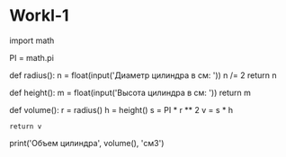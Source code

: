 # Workl-1
import math

PI = math.pi


def radius():
    n = float(input('Диаметр цилиндра в см: '))
    n /= 2
    return n


def height():
    m = float(input('Высота цилиндра в см: '))
    return m


def volume():
    r = radius()
    h = height()
    s = PI * r ** 2
    v = s * h

    return v


print('Объем цилиндра', volume(), 'см3')
